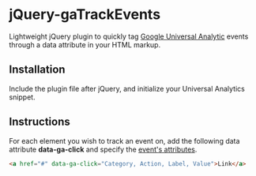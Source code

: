 # jQuery-gaTrackEvents
Lightweight jQuery plugin to quickly tag [Google Universal Analytic](https://developers.google.com/analytics/devguides/collection/analyticsjs/events) events through a data attribute in your HTML markup.

## Installation
Include the plugin file after jQuery, and initialize your Universal Analytics snippet.

## Instructions
For each element you wish to track an event on, add the following data attribute **data-ga-click** and specify the [event's attributes](https://developers.google.com/analytics/devguides/collection/analyticsjs/events).
```html
<a href="#" data-ga-click="Category, Action, Label, Value">Link</a>
```
